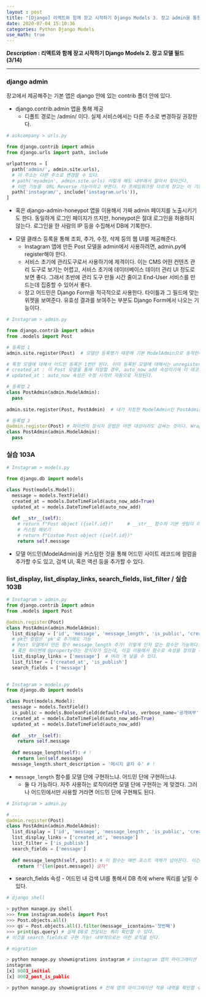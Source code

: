 ```yaml
---
layout : post
title: "[Django] 리액트와 함께 장고 시작하기 Django Models 3. 장고 admin을 통한 데이터 관리 (기초)"
date: 2020-07-04 15:10:36 
categories: Python Django Models 
use_math: true
---
```


**_Description_ : 리액트와 함께 장고 시작하기 Django Models 2. 장고 모델 필드 (3/14)**

***

### django admin
장고에서 제공해주는 기본 앱은 django 안에 있는 contrib 폴더 안에 있다.
* django.contrib.admin 앱을 통해 제공
  - 디폴트 경로는 /admin/ 이다. 실제 서비스에서는 다른 주소로 변경하길 권장한다.
  
```python
# askcompany > urls.py

from django.contrib import admin
from django.urls import path, include

urlpatterns = [
  path('admin/', admin.site.urls),  
  # 이 주소는 다른 주소로 변경할 수 있다.
  # path('myadmin', admin.site.urls) 이렇게 해도 내부에서 알아서 찾아간다. 
  # 이런 기능을  URL Reverse 기능이라고 부른다. 타 프레임워크랑 다르게 장고는 이 기능을 적극 활용한다.
  path('instagram/', include('instagram.urls')),
]
```

  - 혹은 django-admin-honeypot 앱을 이용해서 가짜 admin 페이지를 노출시키기도 한다. 동일하게 로그인 페이지가 뜨지만, honeypot은 절대 로그인을 허용하지 않는다. 로그인을 한 사람의 IP 등을 수집해서 DB에 기록한다. 
  
* 모델 클래스 등록을 통해 조회, 추가, 수정, 삭제 등의 웹 UI를 제공해준다.  
  - Instagram 앱에 만든 Post 모델을 admin에서 사용하려면, admin.py에 register해야 한다.  
  - 서비스 초기에 관리도구로서 사용하기에 제격이다. 이는 CMS 어떤 컨텐츠 관리 도구로 보기는 어렵고, 서비스 초기에 데이터베이스 데이터 관리 UI 정도로 보면 좋다. 그래서 초반에 관리 도구 만들 시간 줄이고 End-User 서비스를 만드는데 집중할 수 있어서 좋다. 
  - 장고 어드민은 Django Form을 적극적으로 사용한다. 타이틀과 그 필드에 맞는 위젯을 보여준다. 유효성 결과를 보여주는 부분도 Django Form에서 나오는 기능이다.
  

```python
# Instagram > admin.py

from django.contrib import admin
from .models import Post

# 등록법 1
admin.site.register(Post)  # 모델만 등록했기 때문에 기본 ModelAdmin으로 동작한다

# 특정 모델에 대해서 어드민 등록은 1번만 된다. 이미 등록된 모델에 대해서는 unregister 함수로 등록 해제하고 새로 등록해야 한다.
# created_at : 이 Post 모델을 통해 저장할 경우, auto_now_add 속성이기에 이 레코드가 생성될 때, 디비에 Insert할 때의 시각이 생성된다.
# updated_at : auto_now 속성은 수정 시각이 자동으로 저장된다.

# 등록법 2
class PostAdmin(admin.ModelAdmin):
  pass
 
admin.site.register(Post, PostAdmin)  # 내가 지정한 ModelAdmin인 PostAdmin으로 등록

# 등록법 3
@admin.register(Post) # 파이썬의 장식자 문법은 어떤 대상이라도 감싸는 것이다. Wrapping. 감싸서 감싼 대상의 기능을 변경할 수 있다. 
class PostAdmin(admin.ModelAdmin):
  pass
```

### 실습 103A

```python
# Instagram > models.py

from django.db import models

class Post(models.Model):
  message = models.TextField()
  created_at = models.DateTimeField(auto_now_add=True)
  updated_at = models.DateTimeField(auto_now_add)
  
  def __str__(self):
    # return f"Post object ({self.id})"     # __str__ 함수의 기본 셋팅이 아마 이럴 것.   
    # 커스텀 해보기 
    # return f"Custom Post object ({self.id})"
    return self.message
```

* 모델 어드민(ModelAdmin)을 커스텀한 것을 통해 어드민 사이트 레코드에 컬럼을 추가할 수도 있고, 검색 UI, 혹은 액션 등을 추가할 수 있다.

### list_display, list_display_links, search_fields, list_filter  / 실습 103B

```python
# Instagram > admin.py
from django.contrib import admin
from .models import Post

@admin.register(Post)
class PostAdmin(admin.ModelAdmin):
  list_display = ['id', 'message', 'message_length', 'is_public', 'created_at', 'updated_at'] 
  # pk인 컬럼은 'pk'로 추가해도 가능 
  # Post 모델에서 만든 함수 message_length 추가! 이렇게 인자 없는 함수만 가능하다.
  # 혹은 파이썬에 @property라는 장식자가 있는데, 이걸 이용해서 함수로 속성을 정의할 수도 있다.
  list_display_links = ['message']  # 여러 개 넣을 수 있다. 
  list_filter = ['created_at', 'is_publish']
  search_fields = ['message'] 
  

# Instagram > models.py
from django.db import models

class Post(models.Model):
  message = models.TextField()
  is_public = models.BooleanField(default=False, verbose_name='공개여부') # 추가 후, 마이그레이션!
  created_at = models.DateTimeField(auto_now_add=True)
  updated_at = models.DateTimeField(auto_now_add)
  
  def __str__(self):
    return self.message
  
  def message_length(self): # !
    return len(self.message)
  message_length.short_description = '메시지 글자 수' # !
```

* `message_length` 함수를 모델 단에 구현하느냐. 어드민 단에 구현하느냐.
  - 둘 다 가능하다. 자주 사용하는 로직이라면 모델 단에 구현하는 게 맞겠다. 그러나 어드민에서만 사용할 거라면 어드민 단에 구현해도 된다.

```python
# Instagram > admin.py

# ...
@admin.register(Post)
class PostAdmin(admin.ModelAdmin):
  list_display = ['id', 'message', 'message_length', 'is_public', 'created_at', 'updated_at']
  list_display_links = ['created_at', 'message']
  list_filter = ['is_publish']
  search_fields = ['message']
  
  def message_length(self, post): # 이 함수는 매번 포스트 객체가 넘어온다. 이건 어드민이 알아서 해준다.
    return f"{len(post.message)} 글자"
```

* search_fields 속성 - 어드민 내 검색 UI를 통해서 DB 측에 where 쿼리를 날릴 수 있다. 

```python
# django shell

> python manage.py shell
>>> from instagram.models import Post
>>> Post.objects.all()
>>> qs = Post.objects.all().filter(message__icontains='첫번째')
>>> print(qs.query) # 실제 DB로 전달되는 쿼리 확인할 수 있다. 
# 이것을 search_fields로 구현 가능! 내부적으로는 이런 로직을 탄다.
```

```python
# migration

> python manage.py showmigrations instagram # instagram 앱의 마이그레이션 적용 내역 확인할 수 있다.
instagram
[x] 0001_initial
[x] 0002_post_is_public

> python manage.py showmigrations # 전체 앱의 마이그레이션 적용 내역을 확인할 수 있다.
```
